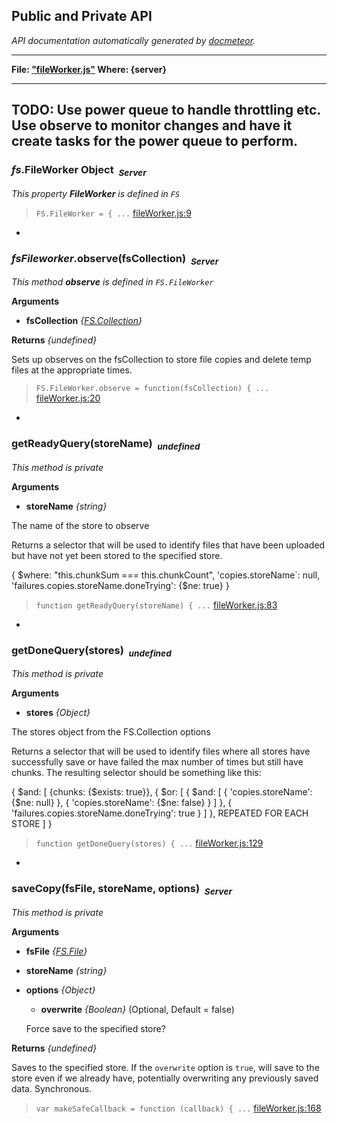 ## Public and Private API ##

_API documentation automatically generated by [docmeteor](https://github.com/raix/docmeteor)._

***

__File: ["fileWorker.js"](fileWorker.js) Where: {server}__

***

TODO: Use power queue to handle throttling etc.
Use observe to monitor changes and have it create tasks for the power queue
to perform.
-

### <a name="FS.FileWorker"></a>*fs*.FileWorker Object&nbsp;&nbsp;<sub><i>Server</i></sub> ###

*This property __FileWorker__ is defined in `FS`*


> ```FS.FileWorker = { ...``` [fileWorker.js:9](fileWorker.js#L9)


-

### <a name="FS.FileWorker.observe"></a>*fsFileworker*.observe(fsCollection)&nbsp;&nbsp;<sub><i>Server</i></sub> ###

*This method __observe__ is defined in `FS.FileWorker`*

__Arguments__

* __fsCollection__ *{[FS.Collection](#FS.Collection)}*  

__Returns__  *{undefined}*


Sets up observes on the fsCollection to store file copies and delete
temp files at the appropriate times.

> ```FS.FileWorker.observe = function(fsCollection) { ...``` [fileWorker.js:20](fileWorker.js#L20)


-

### <a name="getReadyQuery"></a>getReadyQuery(storeName)&nbsp;&nbsp;<sub><i>undefined</i></sub> ###

*This method is private*

__Arguments__

* __storeName__ *{string}*  

 The name of the store to observe



Returns a selector that will be used to identify files that
have been uploaded but have not yet been stored to the
specified store.

{
$where: "this.chunkSum === this.chunkCount",
'copies.storeName`: null,
'failures.copies.storeName.doneTrying': {$ne: true}
}

> ```function getReadyQuery(storeName) { ...``` [fileWorker.js:83](fileWorker.js#L83)


-

### <a name="getDoneQuery"></a>getDoneQuery(stores)&nbsp;&nbsp;<sub><i>undefined</i></sub> ###

*This method is private*

__Arguments__

* __stores__ *{Object}*  

 The stores object from the FS.Collection options



Returns a selector that will be used to identify files where all
stores have successfully save or have failed the
max number of times but still have chunks. The resulting selector
should be something like this:

{
$and: [
{chunks: {$exists: true}},
{
$or: [
{
$and: [
{
'copies.storeName': {$ne: null}
},
{
'copies.storeName': {$ne: false}
}
]
},
{
'failures.copies.storeName.doneTrying': true
}
]
},
REPEATED FOR EACH STORE
]
}


> ```function getDoneQuery(stores) { ...``` [fileWorker.js:129](fileWorker.js#L129)


-

### <a name="saveCopy"></a>saveCopy(fsFile, storeName, options)&nbsp;&nbsp;<sub><i>Server</i></sub> ###

*This method is private*

__Arguments__

* __fsFile__ *{[FS.File](#FS.File)}*  
* __storeName__ *{string}*  
* __options__ *{Object}*  
    * __overwrite__ *{Boolean}*  (Optional, Default = false)

     Force save to the specified store?


__Returns__  *{undefined}*


Saves to the specified store. If the
`overwrite` option is `true`, will save to the store even if we already
have, potentially overwriting any previously saved data. Synchronous.

> ```var makeSafeCallback = function (callback) { ...``` [fileWorker.js:168](fileWorker.js#L168)


